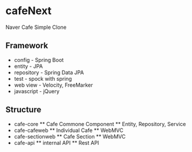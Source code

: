 # cafeNext
Naver Cafe Simple Clone

## Framework
* config - Spring Boot
* entity - JPA
* repository - Spring Data JPA
* test - spock with spring
* web view - Velocity, FreeMarker
* javascript - jQuery

## Structure
* cafe-core
** Cafe Commone Component
** Entity, Repository, Service
* cafe-cafeweb
** Individual Cafe
** WebMVC
* cafe-sectionweb
** Cafe Section
** WebMVC
* cafe-api
** internal API
** Rest API
